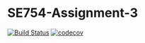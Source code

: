 # SE754-Assignment-3

[![Build Status](https://travis-ci.com/lirenn/SE754-Assignment-3.svg?token=wThK62sz1pkFtgyE7wLJ&branch=master)](https://travis-ci.com/lirenn/SE754-Assignment-3) [![codecov](https://codecov.io/gh/lirenn/SE754-Assignment-3/branch/travis-testing/graphs/badge.svg?token=S6uCncVxQe)](https://codecov.io/gh/lirenn/SE754-Assignment-3)

